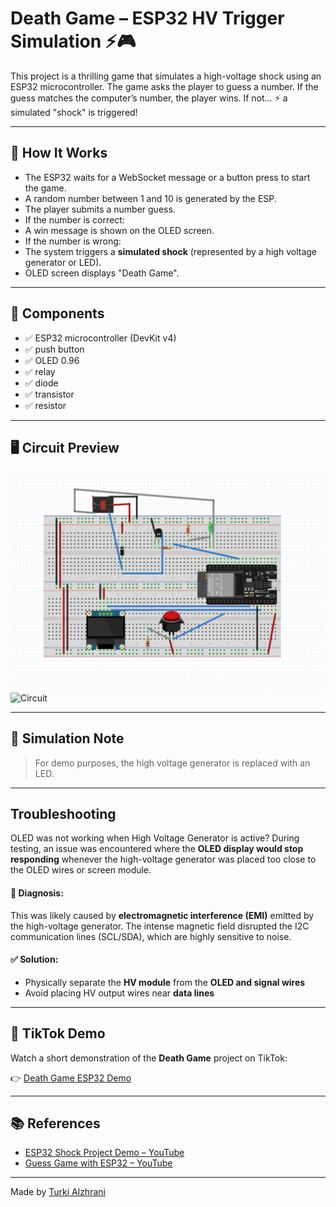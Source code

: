 # Death Game – ESP32 HV Trigger Simulation ⚡🎮

This project is a thrilling game that simulates a high-voltage shock using an ESP32 microcontroller. The game asks the player to guess a number. If the guess matches the computer’s number, the player wins. If not… ⚡ a simulated "shock" is triggered!

---

## 🧠 How It Works

- The ESP32 waits for a WebSocket message or a button press to start the game.
- A random number between 1 and 10 is generated by the ESP.
- The player submits a number guess.
- If the number is correct:
- A win message is shown on the OLED screen.
- If the number is wrong:
- The system triggers a **simulated shock** (represented by a high voltage generator or LED).
- OLED screen displays "Death Game".

---

## 🔧 Components 

- ✅ ESP32 microcontroller (DevKit v4)
- ✅ push button
- ✅ OLED 0.96
- ✅ relay
- ✅ diode
- ✅ transistor
- ✅ resistor

---

## 🖥️ Circuit Preview

![Circuit Simulation](img/Circuit%20Simulation.png)
![Circuit](img/myCircuit.peg)

---


## 🧪 Simulation Note

> For demo purposes, the high voltage generator is replaced with an LED.

---

## Troubleshooting

OLED was not working when High Voltage Generator is active?
During testing, an issue was encountered where the **OLED display would stop responding** whenever the high-voltage generator was placed too close to the OLED wires or screen module.

#### 🧠 Diagnosis:
This was likely caused by **electromagnetic interference (EMI)** emitted by the high-voltage generator. The intense magnetic field disrupted the I2C communication lines (SCL/SDA), which are highly sensitive to noise.

#### ✅ Solution:
- Physically separate the **HV module** from the **OLED and signal wires**
- Avoid placing HV output wires near **data lines**
---

## 📱 TikTok Demo

Watch a short demonstration of the **Death Game** project on TikTok:

👉 [Death Game ESP32 Demo](https://www.tiktok.com/@turki_qr8/video/7533778401539181842?is_from_webapp=1&sender_device=pc&web_id=7527473830194431496)

---

## 📚 References

- [ESP32 Shock Project Demo – YouTube](https://youtu.be/uh5dLC6IkQQ?si=UNwAHMxWqymSj1fY)
- [Guess Game with ESP32 – YouTube](https://youtu.be/UjxAce4XK24?si=sjiiSAr5L2lsz_4X)
---

Made by [Turki Alzhrani](https://github.com/Turki-Alzhrani)

